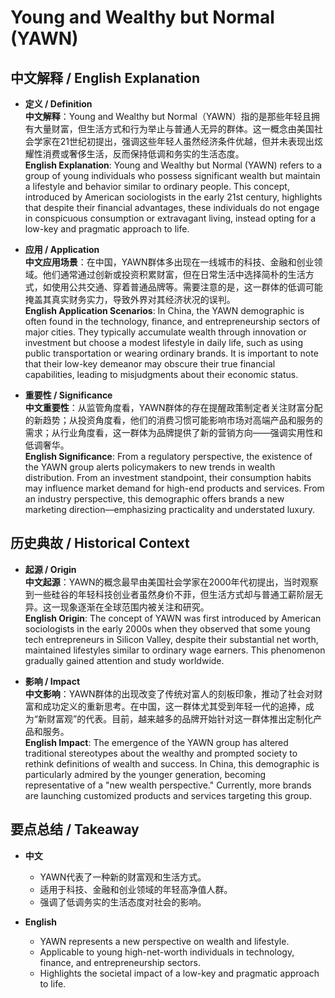 # Young and Wealthy but Normal (YAWN)

## 中文解释 / English Explanation

* **定义 / Definition**  
  **中文解释**：Young and Wealthy but Normal（YAWN）指的是那些年轻且拥有大量财富，但生活方式和行为举止与普通人无异的群体。这一概念由美国社会学家在21世纪初提出，强调这些年轻人虽然经济条件优越，但并未表现出炫耀性消费或奢侈生活，反而保持低调和务实的生活态度。  
  **English Explanation**: Young and Wealthy but Normal (YAWN) refers to a group of young individuals who possess significant wealth but maintain a lifestyle and behavior similar to ordinary people. This concept, introduced by American sociologists in the early 21st century, highlights that despite their financial advantages, these individuals do not engage in conspicuous consumption or extravagant living, instead opting for a low-key and pragmatic approach to life.

* **应用 / Application**  
  **中文应用场景**：在中国，YAWN群体多出现在一线城市的科技、金融和创业领域。他们通常通过创新或投资积累财富，但在日常生活中选择简朴的生活方式，如使用公共交通、穿着普通品牌等。需要注意的是，这一群体的低调可能掩盖其真实财务实力，导致外界对其经济状况的误判。  
  **English Application Scenarios**: In China, the YAWN demographic is often found in the technology, finance, and entrepreneurship sectors of major cities. They typically accumulate wealth through innovation or investment but choose a modest lifestyle in daily life, such as using public transportation or wearing ordinary brands. It is important to note that their low-key demeanor may obscure their true financial capabilities, leading to misjudgments about their economic status.

* **重要性 / Significance**  
  **中文重要性**：从监管角度看，YAWN群体的存在提醒政策制定者关注财富分配的新趋势；从投资角度看，他们的消费习惯可能影响市场对高端产品和服务的需求；从行业角度看，这一群体为品牌提供了新的营销方向——强调实用性和低调奢华。  
  **English Significance**: From a regulatory perspective, the existence of the YAWN group alerts policymakers to new trends in wealth distribution. From an investment standpoint, their consumption habits may influence market demand for high-end products and services. From an industry perspective, this demographic offers brands a new marketing direction—emphasizing practicality and understated luxury.

## 历史典故 / Historical Context

* **起源 / Origin**  
  **中文起源**：YAWN的概念最早由美国社会学家在2000年代初提出，当时观察到一些硅谷的年轻科技创业者虽然身价不菲，但生活方式却与普通工薪阶层无异。这一现象逐渐在全球范围内被关注和研究。  
  **English Origin**: The concept of YAWN was first introduced by American sociologists in the early 2000s when they observed that some young tech entrepreneurs in Silicon Valley, despite their substantial net worth, maintained lifestyles similar to ordinary wage earners. This phenomenon gradually gained attention and study worldwide.

* **影响 / Impact**  
  **中文影响**：YAWN群体的出现改变了传统对富人的刻板印象，推动了社会对财富和成功定义的重新思考。在中国，这一群体尤其受到年轻一代的追捧，成为“新财富观”的代表。目前，越来越多的品牌开始针对这一群体推出定制化产品和服务。  
  **English Impact**: The emergence of the YAWN group has altered traditional stereotypes about the wealthy and prompted society to rethink definitions of wealth and success. In China, this demographic is particularly admired by the younger generation, becoming representative of a "new wealth perspective." Currently, more brands are launching customized products and services targeting this group.

## 要点总结 / Takeaway

* **中文**  
  - YAWN代表了一种新的财富观和生活方式。  
  - 适用于科技、金融和创业领域的年轻高净值人群。  
  - 强调了低调务实的生活态度对社会的影响。

* **English**  
  - YAWN represents a new perspective on wealth and lifestyle.  
  - Applicable to young high-net-worth individuals in technology, finance, and entrepreneurship sectors.  
  - Highlights the societal impact of a low-key and pragmatic approach to life.